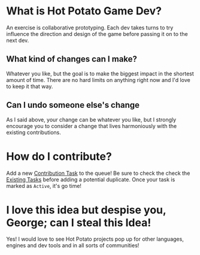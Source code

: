 # What is Hot Potato Game Dev?
An exercise is collaborative prototyping. Each dev takes turns to try influence the direction and design of the game before passing it on to the next dev.

## What kind of changes can I make?
Whatever you like, but the goal is to make the biggest impact in the shortest amount of time. There are no hard limits on anything right now and I'd love to keep it that way.

## Can I undo someone else's change
As I said above, your change can be whatever you like, but I strongly encourage you to consider a change that lives harmoniously with the existing contributions.

# How do I contribute?
Add a new [Contribution Task](https://github.com/Geokureli/HotPotato/issues/new?template=contribution-task.md) to the queue! Be sure to check the check the [Existing Tasks](https://github.com/Geokureli/HotPotato/issues) before adding a potential duplicate. Once your task is marked as `Active`, it's go time!

# I love this idea but despise you, George; can I steal this Idea!
Yes! I would love to see Hot Potato projects pop up for other languages, engines and dev tools and in all sorts of communities!